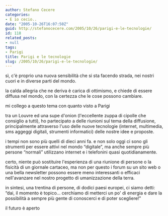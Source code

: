 ```yaml
---
author: Stefano Cecere
categories:
- E io cecio..
date: "2005-10-26T16:07:50Z"
guid: http://stefanocecere.com/2005/10/26/parigi-e-le-tecnologie/
id: 118
related_posts:
- null
tags:
- Parigi
title: Parigi e le tecnologie
slug: /2005/10/26/parigi-e-le-tecnologie/
---
```


<img src='/wp-content/parigi_1.jpg' alt='' align='left' />s&#xec;, c'è proprio una nuova sensibilit&#xe0; che si sta facendo strada, nei nostri cuori e in diverse parti del mondo.
  
la calda allegria che ne deriva è carica di ottimismo, e chiede di essere diffusa nel mondo, con la certezza che le cose possono cambiare.

mi collego a questo tema con quanto visto a Parigi
  
tra un Louvre ed una supe d'onion (l'eccellente zuppa di cipolle che consiglio a tutti), ho partecipato a delle riunioni sul tema della diffusione, principalmente attraverso l'uso delle nuove tecnologie (internet, multimedia, sms aggeggi digitali, strumenti informatici) delle nostre idee e proposte.

<img src='/wp-content/parigi_2.jpg' alt='' align='left' />i tempi non sono pi&#xf9; quelli di dieci anni fa. e non solo oggi ci sono gli strumenti per essere attivi nel mondo &#x201c;digitale&#x201d;, ma anche sempre pi&#xf9; persone &#x201c;normali&#x201d; utilizzano internet e i telefonini quasi quotidianamente.

certo, niente può sostituire l'esperienza di una riunione di persone o la fisicit&#xe0; di un giornale cartaceo, ma non per questo i forum su un sito web o una bella newsletter possono essere meno interessanti o efficaci nell'avanzare nel nostro progetto di umanizzazione della terra.

in sintesi, una trentina di persone, di dodici paesi europei, ci siamo detti: &#x201c;dai, il momento è topico… cerchiamo di metterci un po' di energia e dare la possibilit&#xe0; a sempre pi&#xf9; gente di conoscerci e di poter scegliere!&#x201d;

il futuro è aperto